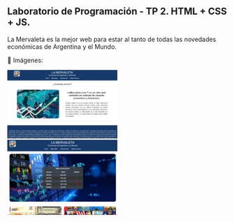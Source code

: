 ## Laboratorio de Programación - TP 2. HTML + CSS + JS.

La Mervaleta es la mejor web para estar al tanto de todas las novedades económicas de Argentina y el Mundo.

📸 Imágenes:

<img src="public\img\lamervaleta2.png" height="50%" width="50%" >
<img src="public\img\lamervaleta3.png" height="50%" width="50%" >
